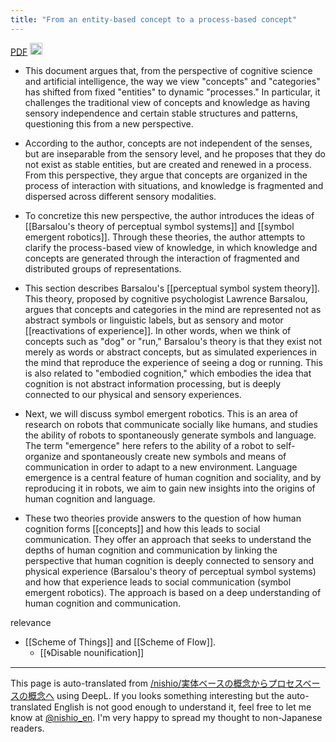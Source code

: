 ```yaml
---
title: "From an entity-based concept to a process-based concept"
---
```


[PDF](https://www.jstage.jst.go.jp/article/jjsai/31/1/31_52/_pdf)
<img src='https://scrapbox.io/api/pages/nishio-en/gpt/icon' alt='gpt.icon' height="19.5"/>
- This document argues that, from the perspective of cognitive science and artificial intelligence, the way we view "concepts" and "categories" has shifted from fixed "entities" to dynamic "processes." In particular, it challenges the traditional view of concepts and knowledge as having sensory independence and certain stable structures and patterns, questioning this from a new perspective.
- According to the author, concepts are not independent of the senses, but are inseparable from the sensory level, and he proposes that they do not exist as stable entities, but are created and renewed in a process. From this perspective, they argue that concepts are organized in the process of interaction with situations, and knowledge is fragmented and dispersed across different sensory modalities.
- To concretize this new perspective, the author introduces the ideas of [[Barsalou's theory of perceptual symbol systems]] and [[symbol emergent robotics]]. Through these theories, the author attempts to clarify the process-based view of knowledge, in which knowledge and concepts are generated through the interaction of fragmented and distributed groups of representations.

- This section describes Barsalou's [[perceptual symbol system theory]]. This theory, proposed by cognitive psychologist Lawrence Barsalou, argues that concepts and categories in the mind are represented not as abstract symbols or linguistic labels, but as sensory and motor [[reactivations of experience]]. In other words, when we think of concepts such as "dog" or "run," Barsalou's theory is that they exist not merely as words or abstract concepts, but as simulated experiences in the mind that reproduce the experience of seeing a dog or running. This is also related to "embodied cognition," which embodies the idea that cognition is not abstract information processing, but is deeply connected to our physical and sensory experiences.
- Next, we will discuss symbol emergent robotics. This is an area of research on robots that communicate socially like humans, and studies the ability of robots to spontaneously generate symbols and language. The term "emergence" here refers to the ability of a robot to self-organize and spontaneously create new symbols and means of communication in order to adapt to a new environment. Language emergence is a central feature of human cognition and sociality, and by reproducing it in robots, we aim to gain new insights into the origins of human cognition and language.
- These two theories provide answers to the question of how human cognition forms [[concepts]] and how this leads to social communication. They offer an approach that seeks to understand the depths of human cognition and communication by linking the perspective that human cognition is deeply connected to sensory and physical experience (Barsalou's theory of perceptual symbol systems) and how that experience leads to social communication (symbol emergent robotics). The approach is based on a deep understanding of human cognition and communication.

relevance
- [[Scheme of Things]] and [[Scheme of Flow]].
    - [[🌀Disable nounification]]

---
This page is auto-translated from [/nishio/実体ベースの概念からプロセスベースの概念へ](https://scrapbox.io/nishio/実体ベースの概念からプロセスベースの概念へ) using DeepL. If you looks something interesting but the auto-translated English is not good enough to understand it, feel free to let me know at [@nishio_en](https://twitter.com/nishio_en). I'm very happy to spread my thought to non-Japanese readers.